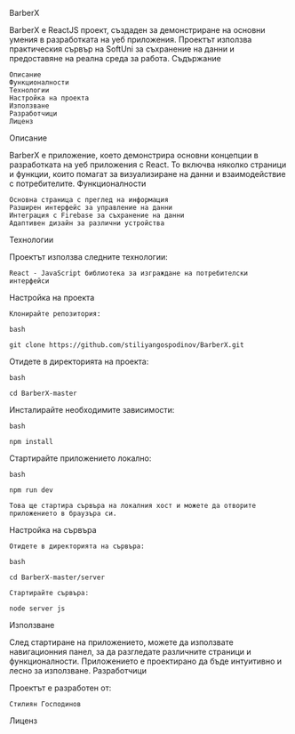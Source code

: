 BarberX

BarberX е ReactJS проект, създаден за демонстриране на основни умения в разработката на уеб приложения. Проектът използва практическия сървър на SoftUni за съхранение на данни и предоставяне на реална среда за работа.
Съдържание

    Описание
    Функционалности
    Технологии
    Настройка на проекта
    Използване
    Разработчици
    Лиценз

Описание

BarberX е приложение, което демонстрира основни концепции в разработката на уеб приложения с React. То включва няколко страници и функции, които помагат за визуализиране на данни и взаимодействие с потребителите.
Функционалности

    Основна страница с преглед на информация
    Разширен интерфейс за управление на данни
    Интеграция с Firebase за съхранение на данни
    Адаптивен дизайн за различни устройства

Технологии

Проектът използва следните технологии:

    React - JavaScript библиотека за изграждане на потребителски интерфейси
    
Настройка на проекта

    Клонирайте репозитория:

    bash

    git clone https://github.com/stiliyangospodinov/BarberX.git

Отидете в директорията на проекта:

    bash

    cd BarberX-master

Инсталирайте необходимите зависимости:

    bash

    npm install

Стартирайте приложението локално:

    bash

    npm run dev 

    Това ще стартира сървъра на локалния хост и можете да отворите приложението в браузъра си.
    
Настройка на сървъра

    Отидете в директорията на сървъра:

    bash

    cd BarberX-master/server

    Стартирайте сървъра:

    node server js
    

Използване

След стартиране на приложението, можете да използвате навигационния панел, за да разгледате различните страници и функционалности. Приложението е проектирано да бъде интуитивно и лесно за използване.
Разработчици

Проектът е разработен от:

    Стилиян Господинов

Лиценз

